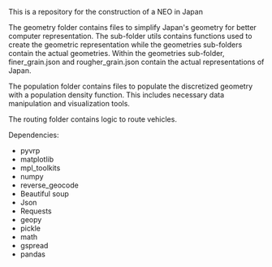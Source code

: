 This is a repository for the construction of a NEO in Japan

The geometry folder contains files to simplify Japan's geometry for better computer representation. The sub-folder utils contains functions
used to create the geometric representation while the geometries sub-folders contain the actual geometries. Within the geometries sub-folder, finer_grain.json and rougher_grain.json contain the actual representations of Japan.

The population folder contains files to populate the discretized geometry with a population density function. This includes
necessary data manipulation and visualization tools. 

The routing folder contains logic to route vehicles.

Dependencies:
- pyvrp
- matplotlib
- mpl_toolkits
- numpy
- reverse_geocode
- Beautiful soup
- Json
- Requests
- geopy
- pickle
- math
- gspread
- pandas




